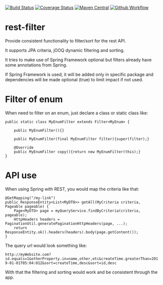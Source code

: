 [![Build Status](https://travis-ci.org/Blackdread/rest-filter.svg?branch=master)](https://travis-ci.org/Blackdread/rest-filter)
[![Coverage Status](https://coveralls.io/repos/github/Blackdread/rest-filter/badge.svg?branch=master)](https://coveralls.io/github/Blackdread/rest-filter?branch=master)
[![Maven Central](https://maven-badges.herokuapp.com/maven-central/org.blackdread.lib/rest-filter/badge.svg)](https://maven-badges.herokuapp.com/maven-central/org.blackdread.lib/rest-filter)
[![Github Workflow](https://github.com/Blackdread/rest-filter/workflows/Java%20CI/badge.svg)](https://github.com/Blackdread/rest-filter/workflows/Java%20CI/badge.svg)

# rest-filter
Provide consistent functionality to filter/sort for the rest API.

It supports JPA criteria, jOOQ dynamic filtering and sorting.

It tries to make use of Spring Framework optional but filters already have some annotations from Spring.

If Spring Framework is used, it will be added only in specific package and dependencies will be made optional (true) to limit impact if not used.

# Filter of enum
When need to filter on an enum, just declare a class or static class like:
    
    public static class MyEnumFilter extends Filter<MyEnum> {
    
        public MyEnumFilter(){}
    
        public MyEnumFilter(final MyEnumFilter filter){super(filter);}
        
        @Override
        public MyEnumFilter copy(){return new MyEnumFilter(this);}
    }

# API use
When using Spring with REST, you would map the criteria like that:

```
@GetMapping("/my-link")
public ResponseEntity<List<MyDTO>> getAll(MyCriteria criteria, Pageable pageable) {
    Page<MyDTO> page = myQueryService.findByCriteria(criteria, pageable);
    HttpHeaders headers = PaginationUtil.generatePaginationHttpHeaders(page, ...);
    return ResponseEntity.ok().headers(headers).body(page.getContent());
}
```

The query url would look something like:

`http://myWebsite.com?id.equals=1&otherProperty.in=name,other,etc&createTime.greaterThan=2019-01-01T05:04:01Z&sort=createTime,desc&sort=id,desc`

With that the filtering and sorting would work and be consistent through the app.
